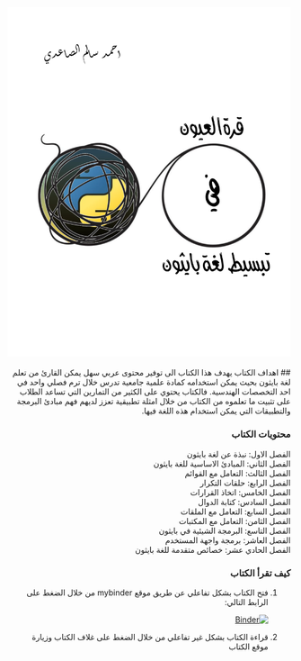 <!DOCTYPE html>
<html dir="rtl" lang="ar">
<head>
<meta charset="utf-8">
</head>
<body>
<div dir="rtl">
<a href="https://ahmadalsaadi.github.io/Arabic-python-notebook/">
    <img src="img/bookcover.png"><br><br>    
</a>
## اهداف الكتاب
يهدف هذا الكتاب الى توفير محتوى عربي سهل يمكن القارئ من تعلم لغة بايثون بحيث يمكن استخدامه كمادة علمية جامعية تدرس خلال ترم فصلي واحد  في احد التخصصات الهندسية. فالكتاب يحتوي على الكثير من التمارين التي تساعد الطلاب على تثبيت ما تعلموه من الكتاب من خلال امثلة تطبيقية تعزز لديهم فهم مبادئ البرمجة والتطبيقات التي يمكن استخدام هذه اللغة فيها.

### محتويات الكتاب
الفصل الاول: نبذة عن لغة بايثون  
الفصل الثاني: المبادئ الاساسية للغة بايثون  
الفصل الثالث: التعامل مع القوائم  
الفصل الرابع: حلقات التكرار  
الفصل الخامس: اتخاذ القرارات   
الفصل السادس: كتابة الدوال  
الفصل السابع: التعامل مع الملقات  
الفصل الثامن: التعامل مع المكتبات  
الفصل التاسع: البرمجة الشيئية في بايثون  
الفصل العاشر: برمجة واجهة المستخدم  
الفصل الحادي عشر: خصائص متقدمة للغة بايثون  
    

### كيف تقرأ الكتاب
<ol>
<li>فتح الكتاب بشكل تفاعلي عن طريق موقع mybinder من خلال الضغط على الرابط التالي: 

[![Binder](https://mybinder.org/badge_logo.svg)](https://mybinder.org/v2/gh/ahmadalsaadi/arabic-python-notebook/HEAD?urlpath=tree)   

</li>
<li>قراءة الكتاب بشكل غير تفاعلي من خلال الضغط على غلاف الكتاب وزيارة موقع الكتاب</li>
</ol>
</div>
</body>
</html>
